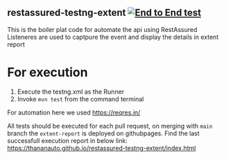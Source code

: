 ## restassured-testng-extent [![End to End test](https://github.com/thananauto/restassured-testng-extent/actions/workflows/e2e.yml/badge.svg)](https://github.com/thananauto/restassured-testng-extent/actions/workflows/e2e.yml)

This is the boiler plat code for automate the api using RestAssured
 Listeneres are used to captpure the event and display the details in extent report

# For execution

1. Execute the testng.xml as the Runner
2. Invoke `mvn test` from the command terminal


For automation here we used https://reqres.in/

All tests should be executed for each pull request, on merging with `main` branch the `extent-report` is deployed on githubpages. Find the last successfull execution report in below link: https://thananauto.github.io/restassured-testng-extent/index.html
